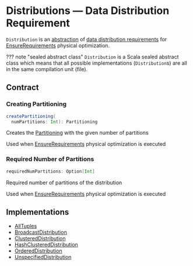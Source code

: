 # Distributions &mdash; Data Distribution Requirement

`Distribution` is an [abstraction](#contract) of [data distribution requirements](#implementations) for [EnsureRequirements](../physical-optimizations/EnsureRequirements.md) physical optimization.

??? note "sealed abstract class"
    `Distribution` is a Scala sealed abstract class which means that all possible implementations (`Distribution`s) are all in the same compilation unit (file).

## Contract

### <span id="createPartitioning"> Creating Partitioning

```scala
createPartitioning(
  numPartitions: Int): Partitioning
```

Creates the [Partitioning](Partitioning.md) with the given number of partitions

Used when [EnsureRequirements](../physical-optimizations/EnsureRequirements.md) physical optimization is executed

### <span id="requiredNumPartitions"> Required Number of Partitions

```scala
requiredNumPartitions: Option[Int]
```

Required number of partitions of the distribution

Used when [EnsureRequirements](../physical-optimizations/EnsureRequirements.md) physical optimization is executed

## Implementations

* [AllTuples](AllTuples.md)
* [BroadcastDistribution](BroadcastDistribution.md)
* [ClusteredDistribution](ClusteredDistribution.md)
* [HashClusteredDistribution](HashClusteredDistribution.md)
* [OrderedDistribution](OrderedDistribution.md)
* [UnspecifiedDistribution](UnspecifiedDistribution.md)
